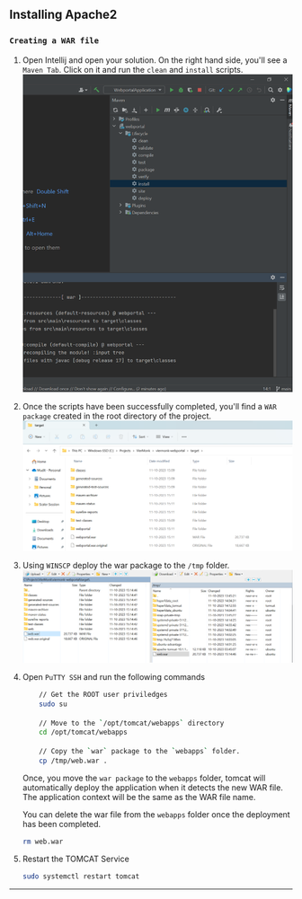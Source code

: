 ## Installing Apache2

### `Creating a WAR file`

1. Open Intellij and open your solution. On the right hand side, you'll see a `Maven Tab`. Click on it and run the `clean` and `install` scripts.
![Maven Scripts](./images/06.png)

1. Once the scripts have been successfully completed, you'll find a `WAR package` created in the root directory of the project.
![WAR Package](./images/07.png)

1. Using `WINSCP` deploy the war package to the `/tmp` folder.
![WINSCP](./images/08.png)

1. Open `PuTTY SSH` and run the following commands
    ```sh
        // Get the ROOT user priviledges
        sudo su

        // Move to the `/opt/tomcat/webapps` directory
        cd /opt/tomcat/webapps

        // Copy the `war` package to the `webapps` folder.
        cp /tmp/web.war .
    ```

    Once, you move the `war package` to the `webapps` folder, tomcat will automatically deploy the application when it detects the new WAR file. The application context will be the same as the WAR file name.

    You can delete the war file from the `webapps` folder once the deployment has been completed.

    ```sh
    rm web.war
    ```

1. Restart the TOMCAT Service
    ```sh
    sudo systemctl restart tomcat
    ```
---